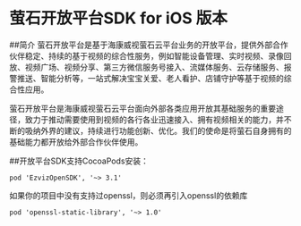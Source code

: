 # 萤石开放平台SDK for iOS 版本

##简介
萤石开放平台是基于海康威视萤石云平台业务的开放平台，提供外部合作伙伴稳定、持续的基于视频的综合性服务，例如智能设备管理、实时视频、录像回放、视频广场、视频分享、第三方微信服务号接入、流媒体服务、云存储服务、报警推送、智能分析等，一站式解决宝宝关爱、老人看护、店铺守护等基于视频的综合性应用。

萤石开放平台是海康威视萤石云平台面向外部各类应用开放其基础服务的重要途径，致力于推动需要使用到视频的各行各业迅速接入、拥有视频相关的能力，并不断的吸纳外界的建议，持续进行功能创新、优化。我们的使命是将萤石自身拥有的基础能力都开放给外部合作伙伴使用。

##开放平台SDK支持CocoaPods安装：
```
pod 'EzvizOpenSDK', '~> 3.1'
```
如果你的项目中没有支持过openssl，则必须再引入openssl的依赖库
```
pod 'openssl-static-library', '~> 1.0'
```

